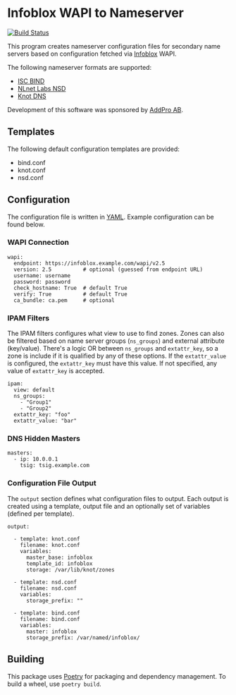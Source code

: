 # Infoblox WAPI to Nameserver

[![Build Status](https://travis-ci.com/kirei/wapi2nsconf.svg?branch=main)](https://travis-ci.com/kirei/wapi2nsconf)

This program creates nameserver configuration files for secondary name servers
based on configuration fetched via [Infoblox](https://www.infoblox.com/) WAPI.

The following nameserver formats are supported:

- [ISC BIND](https://www.isc.org/bind/)
- [NLnet Labs NSD](https://www.nlnetlabs.nl/projects/nsd/)
- [Knot DNS](https://www.knot-dns.cz/)


Development of this software was sponsored by [AddPro AB](https://addpro.se/).


## Templates

The following default configuration templates are provided:

- bind.conf
- knot.conf
- nsd.conf

## Configuration

The configuration file is written in [YAML](https://yaml.org/). Example configuration can be found below.

### WAPI Connection

    wapi:
      endpoint: https://infoblox.example.com/wapi/v2.5
      version: 2.5          # optional (guessed from endpoint URL)
      username: username
      password: password
      check_hostname: True  # default True
      verify: True          # default True
      ca_bundle: ca.pem     # optional

### IPAM Filters

The IPAM filters configures what view to use to find zones. Zones can also be filtered based on name server groups (`ns_groups`) and external attribute (key/value). There's a logic OR between `ns_groups` and `extattr_key`, so a zone is include if it is qualified by any of these options. If the `extattr_value` is configured, the `extattr_key` must have this value. If not specified, any value of `extattr_key` is accepted.

    ipam:
      view: default
      ns_groups:
        - "Group1"
        - "Group2"
      extattr_key: "foo"
      extattr_value: "bar"

### DNS Hidden Masters

    masters:
      - ip: 10.0.0.1
        tsig: tsig.example.com

### Configuration File Output

The `output` section defines what configuration files to output. Each output is created using a template, output file and an optionally set of variables (defined per template).

    output:

      - template: knot.conf
        filename: knot.conf
        variables:
          master_base: infoblox
          template_id: infoblox
          storage: /var/lib/knot/zones

      - template: nsd.conf
        filename: nsd.conf
        variables:
          storage_prefix: ""

      - template: bind.conf
        filename: bind.conf
        variables:
          master: infoblox
          storage_prefix: /var/named/infoblox/


## Building

This package uses [Poetry](https://python-poetry.org/) for packaging and dependency management. To build a wheel, use `poetry build`.

